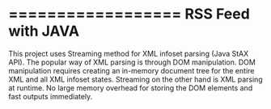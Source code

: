 ==================
RSS Feed with JAVA
==================

This project uses Streaming method for XML infoset parsing (Java StAX API). The popular way of XML parsing is through DOM manipulation. 
DOM manipulation requires creating an in-memory document tree for the entire XML and all XML infoset states.
Streaming on the other hand is XML parsing at runtime. No large memory overhead for storing the DOM elements and fast outputs immediately. 